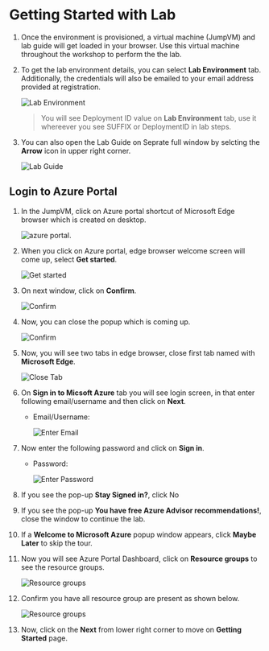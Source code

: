 # Getting Started with Lab

1. Once the environment is provisioned, a virtual machine (JumpVM) and lab guide will get loaded in your browser. Use this virtual machine throughout the workshop to perform the the lab.
1. To get the lab environment details, you can select **Lab Environment** tab. Additionally, the credentials will also be emailed to your email address provided at registration.

   ![](images/lab-details.png "Lab Environment")
 
    > You will see Deployment ID value on **Lab Environment** tab, use it whereever you see SUFFIX or DeploymentID in lab steps.
 
1. You can also open the Lab Guide on Seprate full window by selcting the **Arrow** icon in upper right corner.

   ![](images/lab-guide-open.png "Lab Guide")
 
## Login to Azure Portal
1. In the JumpVM, click on Azure portal shortcut of Microsoft Edge browser which is created on desktop.

   ![azure portal.](images/azureportal.png)
   
1. When you click on Azure portal, edge browser welcome screen will come up, select **Get started**.

   ![](images/edge-get-started-window.png "Get started")
   
1. On next window, click on **Confirm**.

   ![](./images/edge-confirm.png "Confirm")
   
1. Now, you can close the popup which is coming up.

   ![](images/edge-continue.png "Confirm")
   
1. Now, you will see two tabs in edge browser, close first tab named with **Microsoft Edge**.

   ![](images/click-sign-in-to-microsoft-azure-tab.png "Close Tab")
   
1. On **Sign in to Micsoft Azure** tab you will see login screen, in that enter following email/username and then click on **Next**. 
   * Email/Username: <inject key="AzureAdUserEmail"></inject>
   
     ![](images/azure-login-enter-email.png "Enter Email")
     
1. Now enter the following password and click on **Sign in**.
   * Password: <inject key="AzureAdUserPassword"></inject>
   
     ![](images/azure-login-enter-password.png "Enter Password")
     
1. If you see the pop-up **Stay Signed in?**, click No

1. If you see the pop-up **You have free Azure Advisor recommendations!**, close the window to continue the lab.

1. If a **Welcome to Microsoft Azure** popup window appears, click **Maybe Later** to skip the tour.
   
1. Now you will see Azure Portal Dashboard, click on **Resource groups** to see the resource groups.

   ![](images/resource-groups.png "Resource groups")
   
1. Confirm you have all resource group are present as shown below.

   ![](images/resource-groups-02.png "Resource groups")
   
1. Now, click on the **Next** from lower right corner to move on **Getting Started** page.
